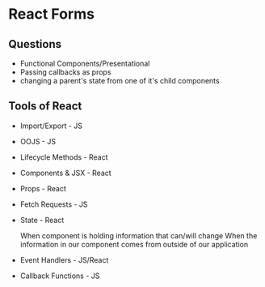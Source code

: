 # React Forms

## Questions

- Functional Components/Presentational
- Passing callbacks as props
- changing a parent's state from one of it's child components

## Tools of React

- Import/Export - JS
- OOJS - JS
- Lifecycle Methods - React
- Components & JSX - React
- Props - React
- Fetch Requests - JS
- State - React

    When component is holding information that can/will change
    When the information in our component comes from outside of our application

- Event Handlers - JS/React
- Callback Functions - JS
